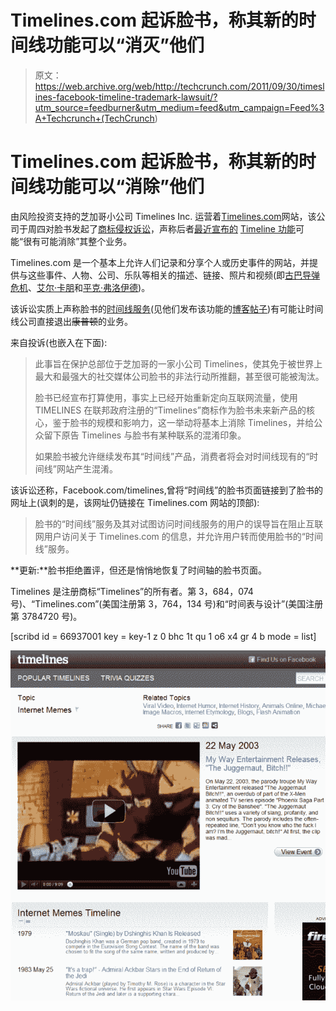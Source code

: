 # Timelines.com 起诉脸书，称其新的时间线功能可以“消灭”他们

> 原文：<https://web.archive.org/web/http://techcrunch.com/2011/09/30/timeslines-facebook-timeline-trademark-lawsuit/?utm_source=feedburner&utm_medium=feed&utm_campaign=Feed%3A+Techcrunch+(TechCrunch>)

# Timelines.com 起诉脸书，称其新的时间线功能可以“消除”他们

由风险投资支持的芝加哥小公司 Timelines Inc. 运营着[Timelines.com](https://web.archive.org/web/20230203152209/http://timelines.com/)网站，该公司于周四对脸书发起了[商标侵权诉讼](https://web.archive.org/web/20230203152209/http://dockets.justia.com/docket/illinois/ilndce/1:2011cv06867/260613/)，声称后者[最近宣布的](https://web.archive.org/web/20230203152209/https://techcrunch.com/2011/09/22/facebook-timeline/) [Timeline 功能](https://web.archive.org/web/20230203152209/https://techcrunch.com/2011/09/22/how-to-enable-facebook-timeline/)可能“很有可能消除”其整个业务。

Timelines.com 是一个基本上允许人们记录和分享个人或历史事件的网站，并提供与这些事件、人物、公司、乐队等相关的描述、链接、照片和视频(即[古巴导弹危机](https://web.archive.org/web/20230203152209/http://timelines.com/topics/cuban-missile-crisis)、[艾尔·卡朋](https://web.archive.org/web/20230203152209/http://timelines.com/topics/al-capone)和[平克·弗洛伊德](https://web.archive.org/web/20230203152209/http://timelines.com/topics/pink-floyd))。

该诉讼实质上声称脸书的[时间线服务](https://web.archive.org/web/20230203152209/http://www.facebook.com/about/timeline)(见他们发布该功能的[博客帖子](https://web.archive.org/web/20230203152209/http://blog.facebook.com/blog.php?post=10150289612087131))有可能让时间线公司直接退出~~康普顿~~的业务。

来自投诉(也嵌入在下面):

> 此事旨在保护总部位于芝加哥的一家小公司 Timelines，使其免于被世界上最大和最强大的社交媒体公司脸书的非法行动所推翻，甚至很可能被淘汰。
> 
> 脸书已经宣布打算使用，事实上已经开始重新定向互联网流量，使用 TIMELINES 在联邦政府注册的“Timelines”商标作为脸书未来新产品的核心，鉴于脸书的规模和影响力，这一举动将基本上消除 Timelines，并给公众留下原告 Timelines 与脸书有某种联系的混淆印象。
> 
> 如果脸书被允许继续发布其“时间线”产品，消费者将会对时间线现有的“时间线”网站产生混淆。

该诉讼还称，Facebook.com/timelines,曾将“时间线”的脸书页面链接到了脸书的网址上(讽刺的是，该网址仍链接在 Timelines.com 网站的顶部):

> 脸书的“时间线”服务及其对试图访问时间线服务的用户的误导旨在阻止互联网用户访问关于 Timelines.com 的信息，并允许用户转而使用脸书的“时间线”服务。

**更新:**脸书拒绝置评，但还是悄悄地恢复了时间轴的脸书页面。

Timelines 是注册商标“Timelines”的所有者。第 3，684，074 号)、“Timelines.com”(美国注册第 3，764，134 号)和“时间表与设计”(美国注册第 3784720 号)。

[scribd id = 66937001 key = key-1 z 0 bhc 1t qu 1 o6 x4 gr 4 b mode = list]

![](img/83286189183e0c23391fb68ac953db89.png)